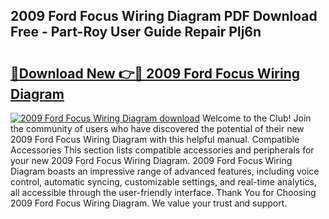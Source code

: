 ## 2009 Ford Focus Wiring Diagram PDF Download Free - Part-Roy User Guide Repair Plj6n

# <h2><a href="http://dfh6pa1.blite.top/?on=2009+Ford+Focus+Wiring+Diagram">🔗Download New 👉🔴 2009 Ford Focus Wiring Diagram</a></h2>

[![2009 Ford Focus Wiring Diagram download](https://i.imgur.com/lujVjoI.png)](http://dfh6pa1.blite.top/?on=2009+Ford+Focus+Wiring+Diagram)
Welcome to the Club! Join the community of users who have discovered the potential of their new 2009 Ford Focus Wiring Diagram with this helpful manual. Compatible Accessories This section lists compatible accessories and peripherals for your new 2009 Ford Focus Wiring Diagram. 2009 Ford Focus Wiring Diagram boasts an impressive range of advanced features, including voice control, automatic syncing, customizable settings, and real-time analytics, all accessible through the user-friendly interface. Thank You for Choosing 2009 Ford Focus Wiring Diagram. We value your trust and support.
